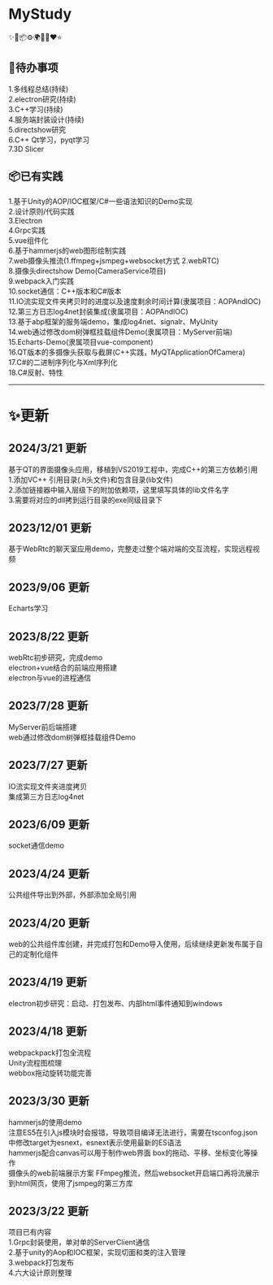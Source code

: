 # MyStudy 
✨🌈📦⚙️🌍🎨🔨❤️⭐

## 🔨待办事项      
1.多线程总结(持续)    
2.electron研究(持续)        
3.C++学习(持续)  
4.服务端封装设计(持续)     
5.directshow研究  
6.C++ Qt学习，pyqt学习  
7.3D Slicer

## 📦已有实践
1.基于Unity的AOP/IOC框架/C#一些语法知识的Demo实现  
2.设计原则/代码实践  
3.Electron     
4.Grpc实践  
5.vue组件化  
6.基于hammerjs的web图形绘制实践  
7.web摄像头推流(1.ffmpeg+jsmpeg+websocket方式 2.webRTC)  
8.摄像头directshow Demo(CameraService项目)  
9.webpack入门实践   
10.socket通信：C++版本和C#版本    
11.IO流实现文件夹拷贝时的进度以及速度剩余时间计算(隶属项目：AOPAndIOC)  
12.第三方日志log4net封装集成(隶属项目：AOPAndIOC)  
13.基于abp框架的服务端demo，集成log4net、signalr、MyUnity  
14.web通过修改dom树弹框挂载组件Demo(隶属项目：MyServer前端)  
15.Echarts-Demo(隶属项目vue-component)  
16.QT版本的多摄像头获取与截屏(C++实践，MyQTApplicationOfCamera)  
17.C#的二进制序列化与Xml序列化  
18.C#反射、特性

---------------------------------------------------
# ✨更新
## 2024/3/21 更新  
基于QT的界面摄像头应用，移植到VS2019工程中，完成C++的第三方依赖引用  
1.添加VC++ 引用目录(.h头文件)和包含目录(lib文件)  
2.添加链接器中输入层级下的附加依赖项，这里填写具体的lib文件名字  
3.需要将对应的dll拷到运行目录的exe同级目录下

## 2023/12/01 更新  
基于WebRtc的聊天室应用demo，完整走过整个端对端的交互流程，实现远程视频

## 2023/9/06 更新  
Echarts学习

## 2023/8/22 更新  
webRtc初步研究，完成demo  
electron+vue结合的前端应用搭建  
electron与vue的进程通信

## 2023/7/28 更新  
MyServer前后端搭建  
web通过修改dom树弹框挂载组件Demo

## 2023/7/27 更新  
IO流实现文件夹进度拷贝  
集成第三方日志log4net

## 2023/6/09 更新  
socket通信demo

## 2023/4/24 更新
公共组件导出到外部，外部添加全局引用

## 2023/4/20 更新
web的公共组件库创建，并完成打包和Demo导入使用，后续继续更新发布属于自己的定制化组件

## 2023/4/19 更新
electron初步研究：启动、打包发布、内部html事件通知到windows

## 2023/4/18 更新
webpackpack打包全流程  
Unity流程图梳理  
webbox拖动旋转功能完善

## 2023/3/30 更新
hammerjs的使用demo  
注意ES5在引入js模块时会报错，导致项目编译无法进行，需要在tsconfog.json中修改target为esnext，esnext表示使用最新的ES语法  
hammerjs配合canvas可以用于制作web界面 box的拖动、平移、坐标变化等操作  
摄像头的web前端展示方案
FFmpeg推流，然后websocket开启端口再将流展示到html网页，使用了jsmpeg的第三方库

## 2023/3/22 更新  
项目已有内容  
1.Grpc封装使用，单对单的ServerClient通信  
2.基于unity的Aop和IOC框架，实现切面和类的注入管理  
3.webpack打包发布  
4.六大设计原则整理  

